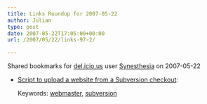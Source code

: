 ```yaml
---
title: Links Roundup for 2007-05-22
author: Julian
type: post
date: 2007-05-22T17:05:00+00:00
url: /2007/05/22/links-97-2/

---
```

Shared bookmarks for [del.icio.us][1] user [Synesthesia][2] on 2007-05-22

  * [Script to upload a website from a Subversion checkout][3]:
  
    Keywords: [webmaster][4], [subversion][5]

 [1]: http://del.icio.us/
 [2]: http://del.icio.us/synesthesia
 [3]: http://svn.haxx.se/users/archive-2005-04/att-1537/commit-upload.pl "http://svn.haxx.se/users/archive-2005-04/att-1537/commit-upload.pl"
 [4]: http://del.icio.us/synesthesia/webmaster
 [5]: http://del.icio.us/synesthesia/subversion